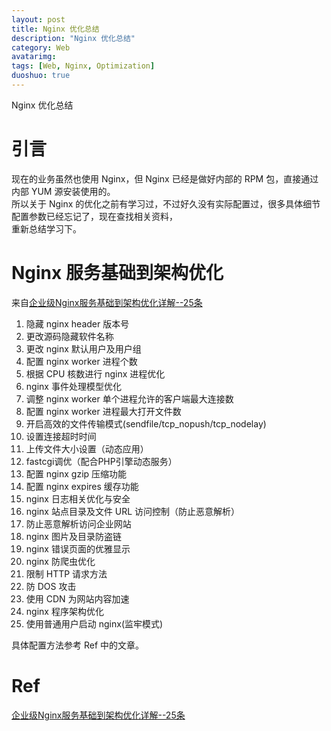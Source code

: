 ```yaml
---
layout: post
title: Nginx 优化总结
description: "Nginx 优化总结"
category: Web
avatarimg:
tags: [Web, Nginx, Optimization]
duoshuo: true
---
```


Nginx 优化总结


# 引言
现在的业务虽然也使用 Nginx，但 Nginx 已经是做好内部的 RPM 包，直接通过内部 YUM 源安装使用的。  
所以关于 Nginx 的优化之前有学习过，不过好久没有实际配置过，很多具体细节配置参数已经忘记了，现在查找相关资料，  
重新总结学习下。  

# Nginx 服务基础到架构优化

来自[企业级Nginx服务基础到架构优化详解--25条](http://lilongzi.blog.51cto.com/5519072/1839751)  

1. 隐藏 nginx header 版本号
2. 更改源码隐藏软件名称
3. 更改 nginx 默认用户及用户组
4. 配置 nginx worker 进程个数
5. 根据 CPU 核数进行 nginx 进程优化
6. nginx 事件处理模型优化
7. 调整 nginx worker 单个进程允许的客户端最大连接数
8. 配置 nginx worker 进程最大打开文件数
9. 开启高效的文件传输模式(sendfile/tcp_nopush/tcp_nodelay)
10. 设置连接超时时间
11. 上传文件大小设置（动态应用）
12. fastcgi调优（配合PHP引擎动态服务）
13. 配置 nginx gzip 压缩功能
14. 配置 nginx expires 缓存功能
15. nginx 日志相关优化与安全
16. nginx 站点目录及文件 URL 访问控制（防止恶意解析）
17. 防止恶意解析访问企业网站
18. nginx 图片及目录防盗链
19. nginx 错误页面的优雅显示
20. nginx 防爬虫优化
21. 限制 HTTP 请求方法
22. 防 DOS 攻击
23. 使用 CDN 为网站内容加速
24. nginx 程序架构优化
25. 使用普通用户启动 nginx(监牢模式)

具体配置方法参考 Ref 中的文章。


# Ref
[企业级Nginx服务基础到架构优化详解--25条](http://lilongzi.blog.51cto.com/5519072/1839751)  
